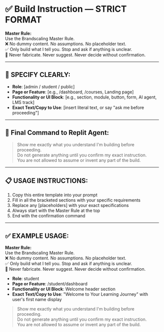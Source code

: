 # ✅ Build Instruction — STRICT FORMAT

**Master Rule:**  
Use the Brandscaling Master Rule.  
❌ No dummy content. No assumptions. No placeholder text.  
✅ Only build what I tell you. Stop and ask if anything is unclear.  
🚫 Never fabricate. Never suggest. Never decide without confirmation.

---

## 🔧 SPECIFY CLEARLY:

- **Role**: [admin / student / public]  
- **Page or Feature**: [e.g., /dashboard, /courses, Landing page]  
- **Functionality or UI Block**: [e.g., section, module, button, form, AI agent, LMS track]  
- **Exact Text/Copy to Use**: [insert literal text, or say "ask me before proceeding"]

---

## 💬 Final Command to Replit Agent:

> Show me exactly what you understand I'm building before proceeding.  
> Do not generate anything until you confirm my exact instruction.  
> You are not allowed to assume or invent any part of the build.

---

## 📋 USAGE INSTRUCTIONS:

1. Copy this entire template into your prompt
2. Fill in all the bracketed sections with your specific requirements
3. Replace any [placeholders] with your exact specifications
4. Always start with the Master Rule at the top
5. End with the confirmation command

---

## ✅ EXAMPLE USAGE:

**Master Rule:**  
Use the Brandscaling Master Rule.  
❌ No dummy content. No assumptions. No placeholder text.  
✅ Only build what I tell you. Stop and ask if anything is unclear.  
🚫 Never fabricate. Never suggest. Never decide without confirmation.

- **Role**: student  
- **Page or Feature**: /student/dashboard  
- **Functionality or UI Block**: Welcome header section  
- **Exact Text/Copy to Use**: "Welcome to Your Learning Journey" with user's first name display

> Show me exactly what you understand I'm building before proceeding.  
> Do not generate anything until you confirm my exact instruction.  
> You are not allowed to assume or invent any part of the build.
